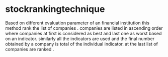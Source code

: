 # stockrankingtechnique
Based on different evaluation parameter of an financial institution this method rank the list of companies .
companies are listed in ascending order where companies at first is considered as best and last one as worst based on an indicator.
similarly all the indicators are used and the final number obtained by a company is total of the individual indicator.
at the last list of companies are ranked .
